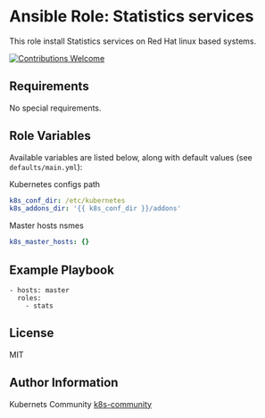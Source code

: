 Ansible Role: Statistics services
=================================

This role install Statistics services on Red Hat linux based systems.

[![Contributions Welcome](https://img.shields.io/badge/contributions-welcome-brightgreen.svg?style=flat)](https://github.com/k8s-community/cluster-deploy/issues)

Requirements
------------

No special requirements.


Role Variables
--------------

Available variables are listed below, along with default values (see `defaults/main.yml`):

Kubernetes configs path
```yaml
k8s_conf_dir: /etc/kubernetes
k8s_addons_dir: '{{ k8s_conf_dir }}/addons'
```

Master hosts nsmes
```yaml
k8s_master_hosts: {}
```


Example Playbook
----------------

    - hosts: master
      roles:
        - stats

License
-------

MIT

Author Information
------------------

Kubernets Community [k8s-community](https://github.com/k8s-community)
